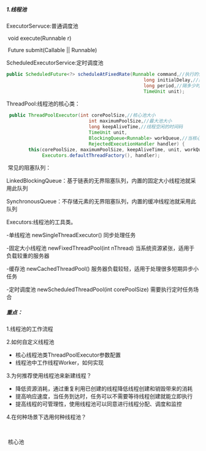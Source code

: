 ##### 1.线程池

ExecutorServuce:普通调度池

​			void execute(Runnable r)

​			Future submit(Callable || Runnable)

ScheduledExecutorService:定时调度池

```java
public ScheduledFuture<?> scheduleAtFixedRate(Runnable command,//执行的任务
                                                  long initialDelay,//延迟多少秒之后任务开始执行
                                                  long period,//隔多少时间任务再次执行
                                                  TimeUnit unit);
```

ThreadPool:线程池的核心类：

```java
 public ThreadPoolExecutor(int corePoolSize,//核心池大小
                              int maximumPoolSize,//最大池大小
                              long keepAliveTime,//线程空闲的时间码
                              TimeUnit unit,
                              BlockingQueue<Runnable> workQueue,//当核心池满了，要放到阻塞队列中去
                              RejectedExecutionHandler handler) {
        this(corePoolSize, maximumPoolSize, keepAliveTime, unit, workQueue,
             Executors.defaultThreadFactory(), handler);
```

​	常见的阻塞队列：

​			LinkedBlockingQueue：基于链表的无界阻塞队列，内置的固定大小线程池就采用此队列

​			SynchronousQueue：不存储元素的无界阻塞队列，内置的缓冲线程池就采用此队列



Executors:线程池的工具类。

-单线程池 newSingleThreadExecutor()  同步处理任务

-固定大小线程池 newFixedThreadPool(int nThread)  当系统资源紧张，适用于负载较重的服务器

-缓存池 newCachedThreadPool() 服务器负载较轻，适用于处理很多短期异步小任务

-定时调度池 newScheduledThreadPool(int corePoolSize) 需要执行定时任务场合



##### 重点：

1.线程池的工作流程

2.如何自定义线程池 

- 核心线程池类ThreadPoolExecutor参数配置
- 线程池中工作线程Worker，如何实现

3.为何推荐使用线程池来新建线程？

- 降低资源消耗，通过重复利用已创建的线程降低线程创建和销毁带来的消耗
- 提高响应速度，当任务到达时，任务可以不需要等待线程创建就能立即执行
- 提高线程的可管理性，使用线程池可以同意进行线程分配、调度和监控

4.在何种场景下选用何种线程池？

​	



​	核心池

